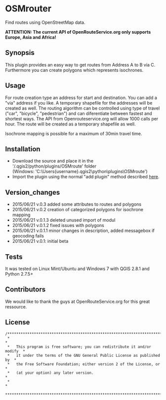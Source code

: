 # OSMrouter
Find routes using OpenStreetMap data. 

**ATTENTION: The current API of OpenRouteService.org only supports Europe, Asia and Africa!**

## Synopsis

This plugin provides an easy way to get routes from Address A to B via C. Furthermore you can create polygons which represents isochrones. 

## Usage

For route creation type an address for start and destination. You can add a "via" address if you like. A temporary shapefile for the addresses will be created as well.
The routing algorithm can be controlled using type of travel ("car", "bicycle", "pedestrian") and can diferentiate between fastest and shortest ways. The API from Openrouteservice.org will allow 1000 calls per hour.
The route will be created as a temporary shapefile as well.

Isochrone mapping is possible for a maximum of 30min travel time.

## Installation

* Download the source and place it in the '/.qgis2/python/plugins/OSMroute' folder  
  (Windows: 'C:\Users\{username}\.qgis2\python\plugins\OSMroute')
* Import the plugin using the normal "add plugin" method described [here](http://docs.qgis.org/2.2/en/docs/user_manual/plugins/plugins.html#managing-plugins 'qgis plugins').

## Version_changes
* 2015/06/21 v.0.3 added some attributes to routes and polygons
* 2015/06/21 v.0.2 creation of categorized polygons for isochrone mapping
* 2015/06/21 v.0.1.3 deleted unused import of modul
* 2015/06/21 v.0.1.2 fixed issues with polygons
* 2015/06/21 v.0.1.1 minor changes in description, added messagebox if geocoding fails
* 2015/06/21 v.0.1: initial beta

## Tests

It was tested on Linux Mint/Ubuntu and Windows 7 with QGIS 2.8.1 and Python 2.7.5+ 

## Contributors

We would like to thank the guys at OpenRouteService.org for this great ressource.

## License

```
/***************************************************************************
 *                                                                         *
 *   This program is free software; you can redistribute it and/or modify  *
 *   it under the terms of the GNU General Public License as published by  *
 *   the Free Software Foundation; either version 2 of the License, or     *
 *   (at your option) any later version.                                   *
 *                                                                         *
 ***************************************************************************/
```

